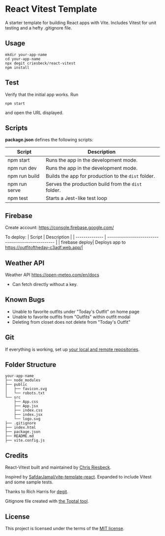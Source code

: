 # React Vitest Template

A starter template for building React apps with Vite. Includes Vitest for unit testing and
a hefty .gitignore file.

## Usage

```
mkdir your-app-name
cd your-app-name
npx degit criesbeck/react-vitest
npm install
```

## Test

Verify that the initial app works. Run

```
npm start
```

and open the URL displayed.

## Scripts

**package.json** defines the following scripts:

| Script         | Description                                         |
| -------------- | --------------------------------------------------- |
| npm start      | Runs the app in the development mode.               |
| npm run dev    | Runs the app in the development mode.               |
| npm run build  | Builds the app for production to the `dist` folder. |
| npm run serve  | Serves the production build from the `dist` folder. |
| npm test       | Starts a Jest-like test loop                        |

## Firebase

Create account: https://console.firebase.google.com/

To deploy:
| Script         | Description                                         |
| -------------- | --------------------------------------------------- |
| firebase deploy| Deploys app to https://outfitoftheday-c3adf.web.app/|

## Weather API

Weather API https://open-meteo.com/en/docs
* Can fetch directly without a key.

## Known Bugs

* Unable to favorite outfits under "Today's Outfit" on home page
* Unable to favorite outfits from "Outfits" within outfit modal
* Deleting from closet does not delete from "Today's Outfit"

## Git

If everything is working, set up [your local and remote repositories](https://docs.github.com/en/get-started/importing-your-projects-to-github/importing-source-code-to-github/adding-locally-hosted-code-to-github#adding-a-local-repository-to-github-using-git).

## Folder Structure

```
your-app-name
├── node_modules
├── public
│   ├── favicon.svg
│   └── robots.txt
└── src
    ├── App.css
    ├── App.jsx
    ├── index.css
    ├── index.jsx
    └── logo.svg
├── .gitignore
├── index.html
├── package.json
├── README.md
├── vite.config.js
```

## Credits

React-Vitest built and maintained by [Chris Riesbeck](https://github.com/criesbeck).

Inspired by [SafdarJamal/vite-template-react](https://github.com/SafdarJamal/vite-template-react).
Expanded to include Vitest and some sample tests.

Thanks to Rich Harris for [degit](https://www.npmjs.com/package/degit).

Gitignore file created with [the Toptal tool](https://www.toptal.com/developers/gitignore/api/react,firebase,visualstudiocode,macos,windows).


## License

This project is licensed under the terms of the [MIT license](./LICENSE).
